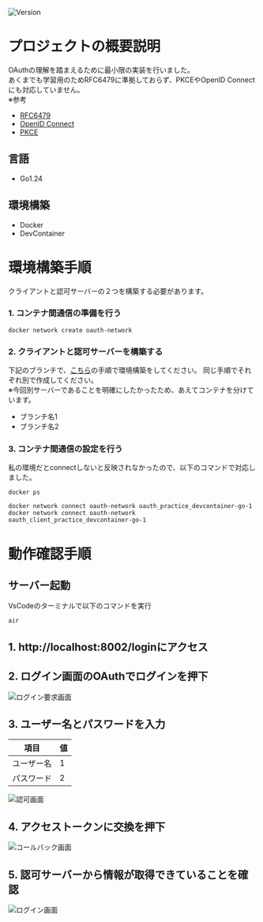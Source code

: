![Version](https://img.shields.io/badge/Version-1.0.0-green)
# プロジェクトの概要説明
OAuthの理解を踏まえるために最小限の実装を行いました。<br>
あくまでも学習用のためRFC6479に準拠しておらず、PKCEやOpenID Connectにも対応していません。<br>
※参考
- [RFC6479](https://datatracker.ietf.org/doc/html/rfc6749)
- [OpenID Connect](https://solution.kamome-e.com/blog/archive/blog-auth-20221108/)
- [PKCE](https://qiita.com/ist-n-m/items/992c67b803ff460818ec)
## 言語
* Go1.24
## 環境構築
* Docker
* DevContainer
# 環境構築手順
クライアントと認可サーバーの２つを構築する必要があります。
### 1. コンテナ間通信の準備を行う
```
docker network create oauth-network
```
### 2. クライアントと認可サーバーを構築する
 下記のブランチで、[こちら](./docs/VsCodeDevContainer.md)の手順で環境構築をしてください。
 同じ手順でそれぞれ別で作成してください。<br>
 ※今回別サーバーであることを明確にしたかったため、あえてコンテナを分けています。
 - ブランチ名1
 - ブランチ名2
### 3. コンテナ間通信の設定を行う
私の環境だとconnectしないと反映されなかったので、以下のコマンドで対応しました。
```
docker ps

docker network connect oauth-network oauth_practice_devcontainer-go-1
docker network connect oauth-network oauth_client_practice_devcontainer-go-1
```
# 動作確認手順
## サーバー起動
VsCodeのターミナルで以下のコマンドを実行
```
air
```
## 1. http://localhost:8002/loginにアクセス
## 2. ログイン画面のOAuthでログインを押下
![ログイン要求画面](./docs/login.png)
## 3. ユーザー名とパスワードを入力
|項目|値|
|----|----|
|ユーザー名|1|
|パスワード|2|

![認可画面](./docs/authorize.png)
## 4. アクセストークンに交換を押下
![コールバック画面](./docs/callback.png)
## 5. 認可サーバーから情報が取得できていることを確認
![ログイン画面](./docs/test-token.png)
